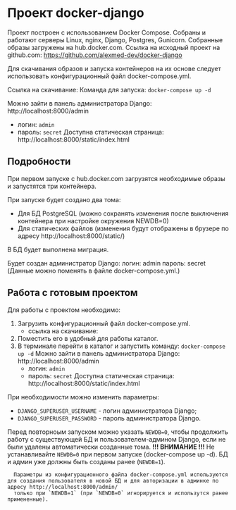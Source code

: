 # Проект docker-django

Проект построен с использованием Docker Compose.
Собраны и работают серверы Linux, nginx, Django, Postgres, Gunicorn.
Собранные образы загружены на hub.docker.com.
Ссылка на исходный проект на github.com: https://github.com/alexmed-dev/docker-django

Для скачивания образов и запуска контейнеров на их основе следует использовать конфигурационный файл docker-compose.yml.

   Ссылка на скачивание:
   Команда для запуска: `docker-compose up -d`

Можно зайти в панель администратора Django: http://localhost:8000/admin
   - логин: `admin`
   - пароль: `secret`
   Доступна статическая страница: http://localhost:8000/static/index.html


## Подробности

При первом запуске с hub.docker.com загрузятся необходимые образы и запустятся три контейнера.

При запуске будет создано два тома:
- Для БД PostgreSQL (можно сохранять изменения после выключения контейнера при настройке окружения NEWDB=0)
- Для статических файлов (изменения будут отображены в брузере по адресу http://localhost:8000/static/)

В БД будет выполнена миграция.

Будет создан администратор Django:
    логин: admin
    пароль: secret
    (Данные можно поменять в файле docker-compose.yml.)


## Работа с готовым проектом

Для работы с проектом необходимо:
1. Загрузить конфигурационный файл docker-compose.yml.
   - ссылка на скачивание:
2. Поместить его в удобный для работы каталог.
3. В терминале перейти в каталог и запустить команду: `docker-compose up -d`
   Можно зайти в панель администратора Django: http://localhost:8000/admin
   - логин: `admin`
   - пароль: `secret`
   Доступна статическая страница: http://localhost:8000/static/index.html

 При необходимости можно изменить параметры:
   - `DJANGO_SUPERUSER_USERNAME` - логин администратора Django;
   - `DJANGO_SUPERUSER_PASSWORD` - пароль администратора Django.

  Перед повторноым запуском можно указать `NEWDB=0`, чтобы продолжить работу с существующей БД и пользователем-админом Django, если не были удалены автоматически созданные тома.
      **!!! ВНИМАНИЕ !!!**
      Не устанавливайте `NEWDB=0` при первом запуске (docker-compose up -d).
      БД и админ уже должны быть созданы ранее (`NEWDB=1`).

      Параметры из конфигурационного файла docker-compose.yml используются для создания пользователя в новой БД и для авторизации в админке по адресу http://localhost:8000/admin/
      только при `NEWDB=1` (при `NEWDB=0` игнорируется и использутся ранее примененные).





